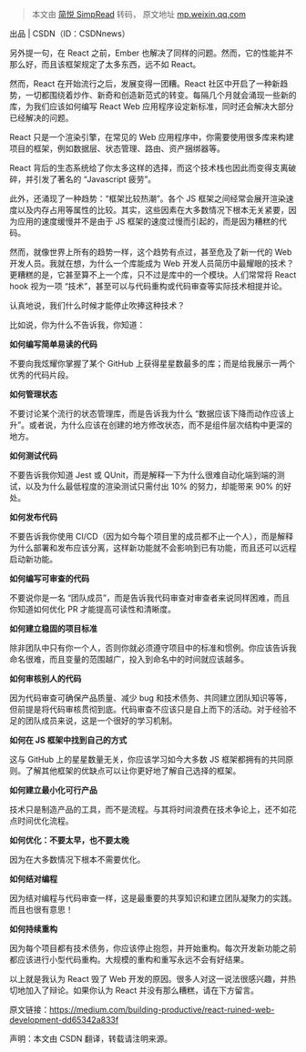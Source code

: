 > 本文由 [简悦 SimpRead](http://ksria.com/simpread/) 转码， 原文地址 [mp.weixin.qq.com](https://mp.weixin.qq.com/s?__biz=MjM5NTY1MjY0MQ==&mid=2650807213&idx=4&sn=111c81895f02496ee4f486b35a0db3d8&chksm=bd018ee38a7607f54d08b6d410552c0d3815b9468d549e8dd45f507214b3523bbc6ee43e82a8&mpshare=1&scene=1&srcid=0626borHGxJ38pH6RM9i22be&sharer_sharetime=1624716049006&sharer_shareid=7fece245937ac96f04f0fb8e1311fff1#rd)

出品 | CSDN（ID：CSDNnews）

另外提一句，在 React 之前，Ember 也解决了同样的问题。然而，它的性能并不那么好，而且该框架规定了太多东西，远不如 React。

然而，React 在开始流行之后，发展变得一团糟。React 社区中开启了一种新趋势，一切都围绕着炒作、新奇和创造新范式的转变。每隔几个月就会涌现一些新的库，为我们应该如何编写 React Web 应用程序设定新标准，同时还会解决大部分已经解决的问题。  

React 只是一个渲染引擎，在常见的 Web 应用程序中，你需要使用很多库来构建项目的框架，例如数据层、状态管理、路由、资产捆绑器等。

React 背后的生态系统给了你太多这样的选择，而这个技术栈也因此而变得支离破碎，并引发了著名的 “Javascript 疲劳”。

此外，还涌现了一种趋势：“框架比较热潮”。各个 JS 框架之间经常会展开渲染速度以及内存占用等属性的比较。其实，这些因素在大多数情况下根本无关紧要，因为应用的速度缓慢并不是由于 JS 框架的速度过慢而引起的，而是因为糟糕的代码。

然而，就像世界上所有的趋势一样，这个趋势有点过，甚至危及了新一代的 Web 开发人员。我就在想，为什么一个库能成为 Web 开发人员简历中最耀眼的技术？更糟糕的是，它甚至算不上一个库，只不过是库中的一个模块。人们常常将 React hook 视为一项 “技术”，甚至可以与代码重构或代码审查等实际技术相提并论。

认真地说，我们什么时候才能停止吹捧这种技术？

比如说，你为什么不告诉我，你知道：

**如何编写简单易读的代码**

不要向我炫耀你掌握了某个 GitHub 上获得星星数最多的库；而是给我展示一两个优秀的代码片段。

**如何管理状态**

不要讨论某个流行的状态管理库，而是告诉我为什么 “数据应该下降而动作应该上升”。或者说，为什么应该在创建的地方修改状态，而不是组件层次结构中更深的地方。

**如何测试代码**

不要告诉我你知道 Jest 或 QUnit，而是解释一下为什么很难自动化端到端的测试，以及为什么最低程度的渲染测试只需付出 10% 的努力，却能带来 90% 的好处。

**如何发布代码**

不要告诉我你使用 CI/CD（因为如今每个项目里的成员都不止一个人），而是解释为什么部署和发布应该分离，这样新功能就不会影响到已有功能，而且还可以远程启动新功能。

**如何编写可审查的代码**

不要说你是一名 “团队成员”，而是告诉我代码审查对审查者来说同样困难，而且你知道如何优化 PR 才能提高可读性和清晰度。

**如何建立稳固的项目标准**

除非团队中只有你一个人，否则你就必须遵守项目中的标准和惯例。你应该告诉我命名很难，而且变量的范围越广，投入到命名中的时间就应该越多。

**如何审核别人的代码**

因为代码审查可确保产品质量、减少 bug 和技术债务、共同建立团队知识等等，但前提是将代码审核贯彻到底。代码审查不应该只是自上而下的活动。对于经验不足的团队成员来说，这是一个很好的学习机制。

**如何在 JS 框架中找到自己的方式**

这与 GitHub 上的星星数量无关，你应该学习如今大多数 JS 框架都拥有的共同原则。了解其他框架的优缺点可以让你更好地了解自己选择的框架。

**如何建立最小化可行产品**

技术只是制造产品的工具，而不是流程。与其将时间浪费在技术争论上，还不如花点时间优化流程。

**如何优化：不要太早，也不要太晚**

因为在大多数情况下根本不需要优化。

**如何结对编程**

因为结对编程与代码审查一样，这是最重要的共享知识和建立团队凝聚力的实践。而且也很有意思！

**如何持续重构**

因为每个项目都有技术债务，你应该停止抱怨，并开始重构。每次开发新功能之前都应该进行小型代码重构。大规模的重构和重写永远不会有好结果。

以上就是我认为 React 毁了 Web 开发的原因。很多人对这一说法很感兴趣，并热切地加入了辩论。如果你认为 React 并没有那么糟糕，请在下方留言。

原文链接：https://medium.com/building-productive/react-ruined-web-development-dd65342a833f

声明：本文由 CSDN 翻译，转载请注明来源。